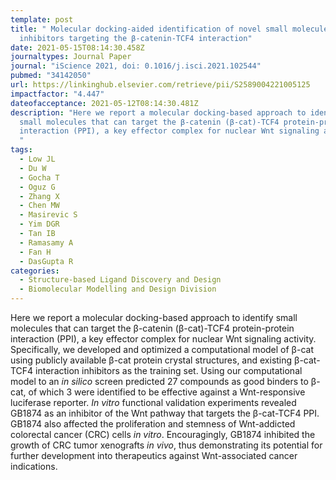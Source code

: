 ```yaml
---
template: post
title: " Molecular docking-aided identification of novel small molecule
  inhibitors targeting the β-catenin-TCF4 interaction"
date: 2021-05-15T08:14:30.458Z
journaltypes: Journal Paper
journal: "iScience 2021, doi: 0.1016/j.isci.2021.102544"
pubmed: "34142050"
url: https://linkinghub.elsevier.com/retrieve/pii/S2589004221005125
impactfactor: "4.447"
dateofacceptance: 2021-05-12T08:14:30.481Z
description: "Here we report a molecular docking-based approach to identify
  small molecules that can target the β-catenin (β-cat)-TCF4 protein-protein
  interaction (PPI), a key effector complex for nuclear Wnt signaling activity.
  "
tags:
  - Low JL
  - Du W
  - Gocha T
  - Oguz G
  - Zhang X
  - Chen MW
  - Masirevic S
  - Yim DGR
  - Tan IB
  - Ramasamy A
  - Fan H
  - DasGupta R
categories:
  - Structure-based Ligand Discovery and Design
  - Biomolecular Modelling and Design Division
---
```

<!--StartFragment-->

Here we report a molecular docking-based approach to identify small molecules that can target the β-catenin (β-cat)-TCF4 protein-protein interaction (PPI), a key effector complex for nuclear Wnt signaling activity. Specifically, we developed and optimized a computational model of β-cat using publicly available β-cat protein crystal structures, and existing β-cat-TCF4 interaction inhibitors as the training set. Using our computational model to an *in silico* screen predicted 27 compounds as good binders to β-cat, of which 3 were identified to be effective against a Wnt-responsive luciferase reporter. *In vitro* functional validation experiments revealed GB1874 as an inhibitor of the Wnt pathway that targets the β-cat-TCF4 PPI. GB1874 also affected the proliferation and stemness of Wnt-addicted colorectal cancer (CRC) cells *in vitro*. Encouragingly, GB1874 inhibited the growth of CRC tumor xenografts *in vivo*, thus demonstrating its potential for further development into therapeutics against Wnt-associated cancer indications.

<!--EndFragment-->